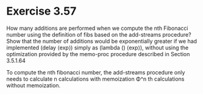 # Exercise 3.57

How many additions are performed when we compute the nth Fibonacci number using the definition of fibs
based on the add-streams procedure? Show that the number of additions would be exponentially greater
if we had implemented (delay ⟨exp⟩) simply as (lambda () ⟨exp⟩), without using the optimization provided
by the memo-proc procedure described in Section 3.5.1.64

To compute the nth fibonacci number, the add-streams procedure only needs to calculate n calculations
with memoization Φ^n th calculations without memoization.